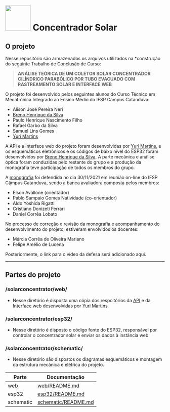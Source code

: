 # <img src="https://concentradorsolar.vercel.app/files/images/gota.png" width="80" height="80" /> Concentrador Solar

## O projeto

Nesse repositório são armazenados os arquivos utilizados na *construção do seguinte Trabalho de Conclusão de Curso:

> **ANÁLISE TEÓRICA DE UM COLETOR SOLAR CONCENTRADOR CILÍNDRICO PARABÓLICO POR TUBO EVACUADO COM RASTREAMENTO SOLAR E INTERFACE WEB**


O projeto foi desenvolvido pelos seguintes alunos do Curso Técnico em Mecatrônica Integrado ao Ensino Médio do IFSP Campus Catanduva:

- Alison José Pereira Neri
- [Breno Henrique da Silva](http://github.com/br3n0henrique "Breno Henrique da Silva")
- Paulo Henrique Nascimento Filho
- Rafael Garbo da Silva
- Samuel Lins Gomes
- [Yuri Martins](http://github.com/Stecken "Yuri Martins")

A API e a interface web do projeto foram desenvolvidas por [Yuri Martins](http://github.com/Stecken "Yuri Martins"), e os esquemáticos eletrônicos e os códigos de baixo nível do ESP32 foram desenvolvidos por [Breno Henrique da Silva](http://github.com/brenopelegrin "Breno Henrique da Silva"). A parte mecânica e análise óptica foram conduzidas pelo restante do grupo e a produção da monografia teve participação de todos os membros do grupo.

A [monografia](monografia.pdf "monografia") foi defendida no dia 30/11/2021 em reunião on-line do IFSP Câmpus Catanduva, sendo a banca avaliadora composta pelos membros:

- Elson Avallone (orientador)
- Pablo Sampaio Gomes Natividade (co-orientador)
- Aldo Yoshida Rigatti
- Cristiano Donizeti Ferrari
- Daniel Corrêa Lobato

No processo de correção e revisão da monografia e acompanhamento do desenvolvimento do projeto, estiveram envolvidos os docentes:
- Márcia Corrêa de Oliveira Mariano 
- Felipe Amélio de Lucena

Posteriormente, o link para o vídeo da defesa será adicionado aqui.

------------

## Partes do projeto
###  /solarconcentrator/web/
- Nesse diretório é disposta uma cópia dos respoitórios da [API](https://github.com/Stecken/TccAPI "API") e da [Interface web](https://github.com/Stecken/WebViewTCC "Interface Web") desenvolvidas por [Yuri Martins](http://github.com/Stecken "Yuri Martins"). 

### /solarconcentrator/esp32/
- Nesse diretório é disposto o código fonte do ESP32, responsável por controlar o concentrador solar e enviar os dados à instância web.

### /solarconcentrator/schematic/
- Nesse diretório são dispostos os diagramas esquemáticos e montagem da estrutura mecânica e elétrica do projeto.

| Parte | Documentação |
| ------ | ------ |
| web | [web/README.md](web/README.md) |
| esp32 | [esp32/README.md](esp32/README.md) |
| schematic | [schematic/README.md](schematic/README.md) |
